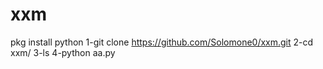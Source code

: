 # xxm
pkg install python
1-git clone https://github.com/Solomone0/xxm.git
2-cd xxm/
3-ls
4-python aa.py

